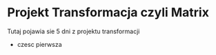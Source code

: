 # Projekt Transformacja czyli Matrix
Tutaj pojawia sie 5 dni z projektu transformacji 
- czesc pierwsza 




